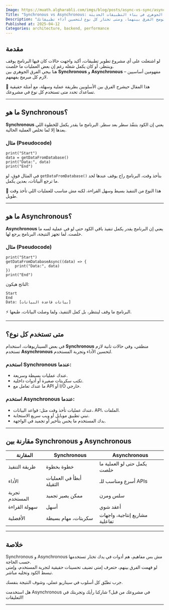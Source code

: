 ```yaml
---
Image: https://muath.algharabli.com/imgs/blog/posts/async-vs-sync/async-vs-sync.png
Title: "Synchronous vs Asynchronous: الفرق الجوهري في بناء التطبيقات الحديثة"
Description: "مقال شامل يوضح مفهوم البرمجة المتزامنة واللا متزامنة، مع أمثلة عملية توضح الفرق بينهما، ومتى تختار كل نوع لتحسين أداء تطبيقاتك."
Published at: 2025-04-12
Categories: architecture, backend, performance
---
```


## مقدمة

لو اشتغلت على أي مشروع تطوير تطبيقات، أكيد واجهت حالات كان فيها البرنامج يوقف وينتظر، أو كان يكمل شغله رغم إن بعض العمليات ما خلصت.  
هنا بيجي الفرق الجوهري بين **Synchronous** و **Asynchronous** – مفهومين أساسيين لازم كل مبرمج يفهمهم.

🎯 هذا المقال حيشرح الفرق بين الأسلوبين بطريقة عملية وسهلة، مع أمثلة حقيقية تساعدك تحدد متى تستخدم كل نوع في مشروعك.

---

## ما هو Synchronous؟

**Synchronous** يعني إن الكود يتنفّذ سطر بعد سطر. البرنامج ما يقدر يكمل للخطوة اللي بعدها إلا لما تخلص العملية الحالية.

### مثال (Pseudocode)

<div dir="ltr">

```pseudo
print("Start")
data = getDataFromDatabase()
print("Data:", data)
print("End")
```
</div>

في المثال فوق، لو `getDataFromDatabase()` بتأخذ وقت، البرنامج راح يوقف عندها لحد ما ترجع البيانات، بعدين يكمل.

📌 هذا النوع من التنفيذ بسيط وسهل القراءة، لكنه مش مناسب للعمليات اللي تأخذ وقت طويل.

---

## ما هو Asynchronous؟

**Asynchronous** يعني إن البرنامج يقدر يكمل تنفيذ باقي الكود حتى لو في عملية لسه ما خلصت. لما تجهز النتيجة، البرنامج يرجع لها.

### مثال (Pseudocode)

<div dir="ltr">

```pseudo
print("Start")
getDataFromDatabaseAsync((data) => {
    print("Data:", data)
})
print("End")
```
</div>

الناتج هيكون:

```
Start
End
Data: [بيانات قاعدة البيانات]
```

⚡ البرنامج ما وقف لينتظر، بل كمل التنفيذ، ولما وصلت البيانات، طبعها.

---

## متى تستخدم كل نوع؟

في بعض السيناريوهات، استخدام **Synchronous** منطقي، وفي حالات تانية لازم تستخدم **Asynchronous** لتحسين الأداء وتجربة المستخدم.

### استخدم Synchronous عندما:

- عندك عمليات بسيطة وسريعة.
- تكتب سكربتات صغيرة أو أدوات داخلية.
- ما عندك تعامل مع API أو I/O خارجي.

### استخدم Asynchronous عندما:

- عندك عمليات تأخذ وقت مثل: قواعد البيانات، API، الملفات.
- تبني تطبيق موبايل أو ويب سريع الاستجابة.
- بدك المستخدم ما يحس بتأخير أو تجميد في الواجهة.

---

## مقارنة بين Synchronous و Asynchronous

| المقارنة | Synchronous | Asynchronous |
|----------|-------------|--------------|
| طريقة التنفيذ | خطوة بخطوة | يكمل حتى لو العملية ما خلصت |
| الأداء | أبطأ في العمليات الثقيلة | أسرع ومناسب للـ APIs |
| تجربة المستخدم | ممكن يصير تجميد | سلس ومرن |
| سهولة القراءة | أسهل | أعقد شوي |
| الأفضلية | سكربتات، مهام بسيطة | مشاريع إنتاجية، واجهات تفاعلية |

---

## خلاصة

Synchronous و Asynchronous مش بس مفاهيم، هم أدوات في يدك تختار تستخدمها حسب الحاجة.  
لو فهمت الفرق بينهم، حتعرف إمتى تضيف تحسينات حقيقية لتجربة المستخدم، وإمتى تبسط الكود وتخليه مباشر.

جرب تطبّق كل أسلوب في سيناريو عملي، وشوف النتيجة بنفسك.

هل استخدمت Asynchronous في مشروعك من قبل؟ شاركنا رأيك وتجربتك في التعليقات!

---
